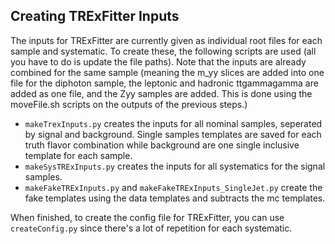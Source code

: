 
## Creating TRExFitter Inputs

The inputs for TRExFitter are currently given as individual root files for each sample and systematic. To create these, the following scripts are used (all you have to do is update the file paths). Note that the inputs are already combined for the same sample (meaning the m_yy slices are added into one file for the diphoton sample, the leptonic and hadronic ttgammagamma are added as one file, and the Zyy samples are added. This is done using the moveFile.sh scripts on the outputs of the previous steps.)

* ```makeTrexInputs.py``` creates the inputs for all nominal samples, seperated by signal and background. Single samples templates are saved for each truth flavor combination while background are one single inclusive template for each sample. 
* ```makeSysTRExInputs.py``` creates the inputs for all systematics for the signal samples.
* ```makeFakeTRExInputs.py``` and ```makeFakeTRExInputs_SingleJet.py``` create the fake templates using the data templates and subtracts the mc templates.

When finished, to create the config file for TRExFitter, you can use ```createConfig.py``` since there's a lot of repetition for each systematic. 
